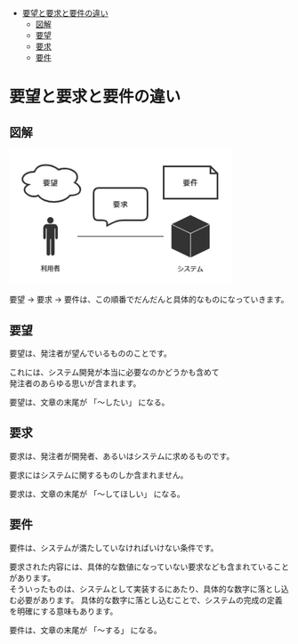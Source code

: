 - [要望と要求と要件の違い](#要望と要求と要件の違い)
  - [図解](#図解)
  - [要望](#要望)
  - [要求](#要求)
  - [要件](#要件)


# 要望と要求と要件の違い

## 図解

<img src="./画像/要望と要求と要件の関係.png" width="400">

要望 -> 要求 -> 要件は、この順番でだんだんと具体的なものになっていきます。


## 要望

要望は、発注者が望んでいるもののことです。

これには、システム開発が本当に必要なのかどうかも含めて  
発注者のあらゆる思いが含まれます。

要望は、文章の末尾が 「～したい」 になる。


## 要求

要求は、発注者が開発者、あるいはシステムに求めるものです。

要求にはシステムに関するものしか含まれません。

要求は、文章の末尾が 「～してほしい」 になる。


## 要件

要件は、システムが満たしていなければいけない条件です。

要求された内容には、具体的な数値になっていない要求なども含まれていることがあります。  
そういったものは、システムとして実装するにあたり、具体的な数字に落とし込む必要があります。
具体的な数字に落とし込むことで、システムの完成の定義を明確にする意味もあります。

要件は、文章の末尾が 「～する」 になる。





